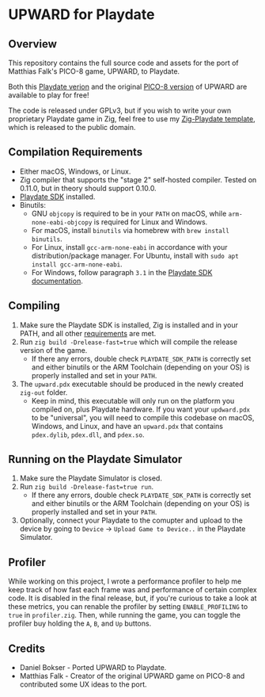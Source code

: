 # UPWARD for Playdate
## Overview
This repository contains the full source code and assets for the port of Matthias Falk's PICO-8 game, UPWARD, to Playdate.  

Both this [Playdate verion](https://danb91.itch.io/upward-for-playdate) and the original [PICO-8 version](https://pocketfruit.itch.io/upward) of UPWARD are available to play for free!

The code is released under GPLv3, but if you wish to write your own proprietary Playdate game in Zig, feel free to use my [Zig-Playdate template](https://github.com/DanB91/Zig-Playdate-Template), which is released to the public domain.

##  <a name="Compilation Requirements"></a>Compilation Requirements
- Either macOS, Windows, or Linux.
- Zig compiler that supports the "stage 2" self-hosted compiler.  Tested on 0.11.0, but in theory should support 0.10.0.
- [Playdate SDK](https://play.date/dev/) installed.
- Binutils:
    - GNU `objcopy` is required to be in your `PATH` on macOS, while `arm-none-eabi-objcopy` is required for Linux and Windows.
    - For macOS, install `binutils` via homebrew with `brew install binutils`.
    - For Linux, install `gcc-arm-none-eabi` in accordance with your distribution/package manager. For Ubuntu, install with `sudo apt install gcc-arm-none-eabi`.
    - For Windows, follow paragraph `3.1` in the [Playdate SDK documentation](https://sdk.play.date/1.12.3/Inside%20Playdate%20with%20C.html#_install_development_tools).
    
## Compiling
1. Make sure the Playdate SDK is installed, Zig is installed and in your PATH, and all other [requirements](#Requirements) are met.
1. Run `zig build -Drelease-fast=true` which will compile the release version of the game.
    - If there any errors, double check `PLAYDATE_SDK_PATH` is correctly set and either binutils or the ARM Toolchain (depending on your OS) is properly installed and set in your `PATH`.
1. The `upward.pdx` executable should be produced in the newly created `zig-out` folder.  
    - Keep in mind, this executable will only run on the platform you compiled on, plus Playdate hardware. If you want your `updward.pdx` to be "universal", you will need to compile this codebase on macOS, Windows, and Linux, and have an `upward.pdx` that contains `pdex.dylib`, `pdex.dll`, and `pdex.so`.   

## Running on the Playdate Simulator
1. Make sure the Playdate Simulator is closed.
1. Run `zig build -Drelease-fast=true run`.
    - If there any errors, double check `PLAYDATE_SDK_PATH` is correctly set and either binutils or the ARM Toolchain (depending on your OS) is properly installed and set in your `PATH`.
1. Optionally, connect your Playdate to the comupter and upload to the device by going to `Device` -> `Upload Game to Device..` in the Playdate Simulator.

## Profiler
While working on this project, I wrote a performance profiler to help me keep track of how fast each frame was and performance of certain complex code.  It is disabled in the final release, but, if you're curious to take a look at these metrics, you can renable the profiler by setting `ENABLE_PROFILING` to `true` in `profiler.zig`.  Then, while running the game, you can toggle the profiler buy holding the `A`, `B`, and `Up` buttons.

## Credits
- Daniel Bokser - Ported UPWARD to Playdate.
- Matthias Falk - Creator of the original UPWARD game on PICO-8 and contributed some UX ideas to the port.
